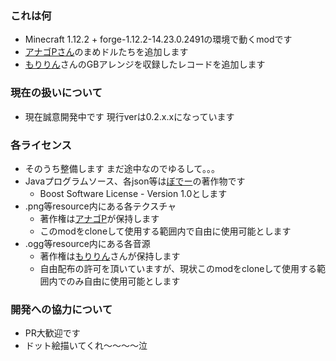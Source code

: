 ### これは何
- Minecraft 1.12.2 + forge-1.12.2-14.23.0.2491の環境で動くmodです
- [アナゴPさん](https://twitter.com/anagoP_ims)のまめドルたちを追加します
- [もりりん](https://twitter.com/mementomori72)さんのGBアレンジを収録したレコードを追加します

### 現在の扱いについて
- 現在誠意開発中です 現行verは0.2.x.xになっています

### 各ライセンス
- そのうち整備します まだ途中なのでゆるして。。。
- Javaプログラムソース、各json等は[ぼでー](https://twitter.com/bode_mmk)の著作物です
  - Boost Software License - Version 1.0とします
- .png等resource内にある各テクスチャ
  - 著作権は[アナゴP](https://twitter.com/anagoP_ims)が保持します
  - このmodをcloneして使用する範囲内で自由に使用可能とします
- .ogg等resource内にある各音源
  - 著作権は[もりりん](https://twitter.com/mementomori72)さんが保持します
  - 自由配布の許可を頂いていますが、現状このmodをcloneして使用する範囲内でのみ自由に使用可能とします

### 開発への協力について
  - PR大歓迎です
  - ドット絵描いてくれ～～～～泣
